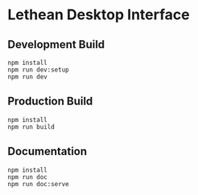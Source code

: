 # Lethean Desktop Interface

## Development Build

```shell
npm install
npm run dev:setup
npm run dev
```

## Production Build

```shell
npm install
npm run build
```

## Documentation

```shell
npm install
npm run doc
npm run doc:serve
```
